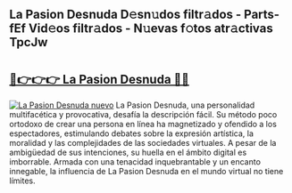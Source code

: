 ## La Pasion Desnuda D𝚎sn𝚞dos filtr𝚊dos - Parts-fEf Vid𝚎os filtr𝚊dos - N𝚞evas f𝚘tos atr𝚊ctivas TpcJw

# <h2><a href="http://mb8zfz8.tromn.icu/?c=La+Pasion+Desnuda">🔗👉👉👉 La Pasion Desnuda 🔗🔗</a></h2>

[![La Pasion Desnuda nuevo](https://i.imgur.com/pEAQMta.gif)](http://mb8zfz8.tromn.icu/?c=La+Pasion+Desnuda)
La Pasion Desnuda, una personalidad multifacética y provocativa, desafía la descripción fácil. Su método poco ortodoxo de crear una persona en línea ha magnetizado y ofendido a los espectadores, estimulando debates sobre la expresión artística, la moralidad y las complejidades de las sociedades virtuales. A pesar de la ambigüedad de sus intenciones, su huella en el ámbito digital es imborrable. Armada con una tenacidad inquebrantable y un encanto innegable, la influencia de La Pasion Desnuda en el mundo virtual no tiene límites.
